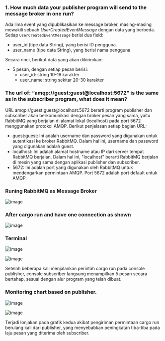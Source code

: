 ### 1. How much data your publisher program will send to the message broker in one run?
Ada lima event yang dipublikasikan ke message broker, masing-masing mewakili sebuah *UserCreatedEventMessage* dengan data yang berbeda. Setiap `UserCreatedEventMessage` berisi dua field:
- user_id (tipe data String), yang berisi ID pengguna.
- user_name (tipe data String), yang berisi nama pengguna.

Secara rinci, berikut data yang akan dikirimkan:
- 5 pesan, dengan setiap pesan berisi:
    - user_id: string 10-16 karakter
    - user_name: string sekitar 20-30 karakter


 ### The url of: “amqp://guest:guest@localhost:5672” is the same as in the subscriber program, what does it mean?
URL amqp://guest:guest@localhost:5672 berarti program publisher dan subscriber akan berkomunikasi dengan broker pesan yang sama, yaitu RabbitMQ yang berjalan di alamat lokal (localhost) pada port 5672 menggunakan protokol AMQP. Berikut penjelasan setiap bagian URL:
- guest:guest: Ini adalah username dan password yang digunakan untuk autentikasi ke broker RabbitMQ. Dalam hal ini, username dan password yang digunakan adalah guest.
- localhost: Ini adalah alamat hostname atau IP dari server tempat RabbitMQ berjalan. Dalam hal ini, "localhost" berarti RabbitMQ berjalan di mesin yang sama dengan aplikasi publisher dan subscriber.
- 5672: Ini adalah port yang digunakan oleh RabbitMQ untuk mendengarkan permintaan AMQP. Port 5672 adalah port default untuk AMQP.

### Runing RabbitMQ as Message Broker
![image](https://github.com/user-attachments/assets/090f2ef1-102c-461b-9e31-ef97ddebce7e)


### After cargo run and have one connection as shown
![image](https://github.com/user-attachments/assets/e8d4c80d-9798-4abc-83a9-850adcc6f719)

### Terminal

![image](https://github.com/user-attachments/assets/5512c898-18ec-4ede-83c9-7422da89e8c6)

![image](https://github.com/user-attachments/assets/95216288-71fa-4b01-b698-5ad9fce48cf1)

Setelah beberapa kali menjalankan perintah cargo run pada console publisher, console subscriber langsung menampilkan 5 pesan secara bertahap, sesuai dengan alur program yang telah dibuat.

### Monitoring chart based on publisher.
![image](https://github.com/user-attachments/assets/e5f5b6d0-cec5-488c-965b-388f1459cc65)

![image](https://github.com/user-attachments/assets/76f65265-30ec-47db-bdc5-41d8c5174dbf)

Terjadi lonjakan pada grafik kedua akibat pengiriman permintaan cargo run berulang kali dari publisher, yang menyebabkan peningkatan tiba-tiba pada laju pesan yang diterima oleh subscriber.





